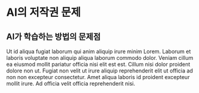 # AI의 저작권 문제
## AI가 학습하는 방법의 문제점
Ut id aliqua fugiat laborum qui anim aliquip irure minim Lorem. Laborum et laboris voluptate non aliquip aliqua laborum commodo dolor. Veniam cillum ea eiusmod mollit pariatur officia nisi elit est est. Cillum nisi dolor proident dolore non ut. Fugiat non velit ut irure aliquip reprehenderit elit ut officia ad non non excepteur consectetur. Amet aliqua laboris id proident excepteur mollit irure. Ad officia velit officia reprehenderit nisi.
